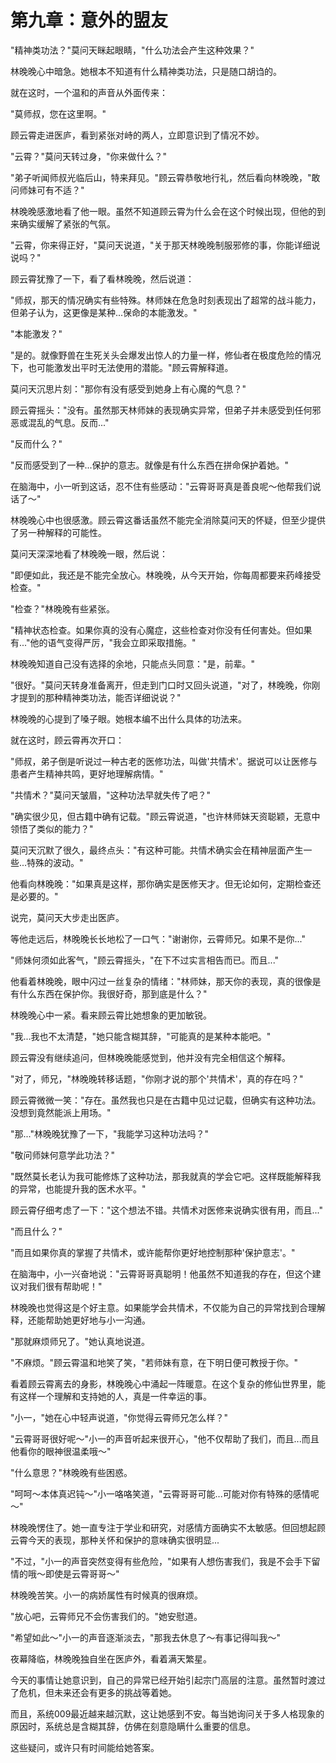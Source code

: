 # 第九章：意外的盟友

"精神类功法？"莫问天眯起眼睛，"什么功法会产生这种效果？"

林晚晚心中暗急。她根本不知道有什么精神类功法，只是随口胡诌的。

就在这时，一个温和的声音从外面传来：

"莫师叔，您在这里啊。"

顾云霄走进医庐，看到紧张对峙的两人，立即意识到了情况不妙。

"云霄？"莫问天转过身，"你来做什么？"

"弟子听闻师叔光临后山，特来拜见。"顾云霄恭敬地行礼，然后看向林晚晚，"敢问师妹可有不适？"

林晚晚感激地看了他一眼。虽然不知道顾云霄为什么会在这个时候出现，但他的到来确实缓解了紧张的气氛。

"云霄，你来得正好，"莫问天说道，"关于那天林晚晚制服邪修的事，你能详细说说吗？"

顾云霄犹豫了一下，看了看林晚晚，然后说道：

"师叔，那天的情况确实有些特殊。林师妹在危急时刻表现出了超常的战斗能力，但弟子认为，这更像是某种...保命的本能激发。"

"本能激发？"

"是的。就像野兽在生死关头会爆发出惊人的力量一样，修仙者在极度危险的情况下，也可能激发出平时无法使用的潜能。"顾云霄解释道。

莫问天沉思片刻："那你有没有感受到她身上有心魔的气息？"

顾云霄摇头："没有。虽然那天林师妹的表现确实异常，但弟子并未感受到任何邪恶或混乱的气息。反而..."

"反而什么？"

"反而感受到了一种...保护的意志。就像是有什么东西在拼命保护着她。"

在脑海中，小一听到这话，忍不住有些感动："云霄哥哥真是善良呢～他帮我们说话了～"

林晚晚心中也很感激。顾云霄这番话虽然不能完全消除莫问天的怀疑，但至少提供了另一种解释的可能性。

莫问天深深地看了林晚晚一眼，然后说：

"即便如此，我还是不能完全放心。林晚晚，从今天开始，你每周都要来药峰接受检查。"

"检查？"林晚晚有些紧张。

"精神状态检查。如果你真的没有心魔症，这些检查对你没有任何害处。但如果有..."他的语气变得严厉，"我会立即采取措施。"

林晚晚知道自己没有选择的余地，只能点头同意："是，前辈。"

"很好。"莫问天转身准备离开，但走到门口时又回头说道，"对了，林晚晚，你刚才提到的那种精神类功法，能否详细说说？"

林晚晚的心提到了嗓子眼。她根本编不出什么具体的功法来。

就在这时，顾云霄再次开口：

"师叔，弟子倒是听说过一种古老的医修功法，叫做'共情术'。据说可以让医修与患者产生精神共鸣，更好地理解病情。"

"共情术？"莫问天皱眉，"这种功法早就失传了吧？"

"确实很少见，但古籍中确有记载。"顾云霄说道，"也许林师妹天资聪颖，无意中领悟了类似的能力？"

莫问天沉默了很久，最终点头："有这种可能。共情术确实会在精神层面产生一些...特殊的波动。"

他看向林晚晚："如果真是这样，那你确实是医修天才。但无论如何，定期检查还是必要的。"

说完，莫问天大步走出医庐。

等他走远后，林晚晚长长地松了一口气："谢谢你，云霄师兄。如果不是你..."

"师妹何须如此客气，"顾云霄摇头，"在下不过实言相告而已。而且..."

他看着林晚晚，眼中闪过一丝复杂的情绪："林师妹，那天你的表现，真的很像是有什么东西在保护你。我很好奇，那到底是什么？"

林晚晚心中一紧。看来顾云霄比她想象的更加敏锐。

"我...我也不太清楚，"她只能含糊其辞，"可能真的是某种本能吧。"

顾云霄没有继续追问，但林晚晚能感觉到，他并没有完全相信这个解释。

"对了，师兄，"林晚晚转移话题，"你刚才说的那个'共情术'，真的存在吗？"

顾云霄微微一笑："存在。虽然我也只是在古籍中见过记载，但确实有这种功法。没想到竟然能派上用场。"

"那..."林晚晚犹豫了一下，"我能学习这种功法吗？"

"敬问师妹何意学此功法？"

"既然莫长老认为我可能修炼了这种功法，那我就真的学会它吧。这样既能解释我的异常，也能提升我的医术水平。"

顾云霄仔细考虑了一下："这个想法不错。共情术对医修来说确实很有用，而且..."

"而且什么？"

"而且如果你真的掌握了共情术，或许能帮你更好地控制那种'保护意志'。"

在脑海中，小一兴奋地说："云霄哥哥真聪明！他虽然不知道我的存在，但这个建议对我们很有帮助呢！"

林晚晚也觉得这是个好主意。如果能学会共情术，不仅能为自己的异常找到合理解释，还能帮助她更好地与小一沟通。

"那就麻烦师兄了。"她认真地说道。

"不麻烦。"顾云霄温和地笑了笑，"若师妹有意，在下明日便可教授于你。"

看着顾云霄离去的身影，林晚晚心中涌起一阵暖意。在这个复杂的修仙世界里，能有这样一个理解和支持她的人，真是一件幸运的事。

"小一，"她在心中轻声说道，"你觉得云霄师兄怎么样？"

"云霄哥哥很好呢～"小一的声音听起来很开心，"他不仅帮助了我们，而且...而且他看你的眼神很温柔哦～"

"什么意思？"林晚晚有些困惑。

"呵呵～本体真迟钝～"小一咯咯笑道，"云霄哥哥可能...可能对你有特殊的感情呢～"

林晚晚愣住了。她一直专注于学业和研究，对感情方面确实不太敏感。但回想起顾云霄今天的表现，那种关怀和保护的意味确实很明显...

"不过，"小一的声音突然变得有些危险，"如果有人想伤害我们，我是不会手下留情的哦～即使是云霄哥哥～"

林晚晚苦笑。小一的病娇属性有时候真的很麻烦。

"放心吧，云霄师兄不会伤害我们的。"她安慰道。

"希望如此～"小一的声音逐渐淡去，"那我去休息了～有事记得叫我～"

夜幕降临，林晚晚独自坐在医庐外，看着满天繁星。

今天的事情让她意识到，自己的异常已经开始引起宗门高层的注意。虽然暂时渡过了危机，但未来还会有更多的挑战等着她。

而且，系统009最近越来越沉默，这让她感到不安。每当她询问关于多人格现象的原因时，系统总是含糊其辞，仿佛在刻意隐瞒什么重要的信息。

这些疑问，或许只有时间能给她答案。